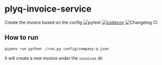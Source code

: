 # plyq-invoice-service
Create the invoice based on the config
![pytest](https://github.com/plyq/plyq-invoice-service/actions/workflows/python-app.yml/badge.svg)
[![codecov](https://codecov.io/gh/plyq/plyq-invoice-service/branch/main/graph/badge.svg?token=2OK4NKDNZG)](https://codecov.io/gh/plyq/plyq-invoice-service)
![Changelog CI](https://github.com/plyq/plyq-invoice-service/actions/workflows/changelog-ci.yml/badge.svg)


## How to run

```bash
pipenv run python ./run.py config/company-a.json
```

It will create a new invoice under the `invoices` dir
